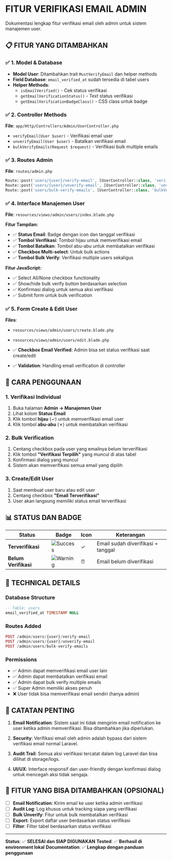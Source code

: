 # FITUR VERIFIKASI EMAIL ADMIN

Dokumentasi lengkap fitur verifikasi email oleh admin untuk sistem manajemen user.

## 📋 FITUR YANG DITAMBAHKAN

### ✅ **1. Model & Database**
- **Model User**: Ditambahkan trait `MustVerifyEmail` dan helper methods
- **Field Database**: `email_verified_at` sudah tersedia di tabel users
- **Helper Methods**:
  - `isEmailVerified()` - Cek status verifikasi
  - `getEmailVerificationStatus()` - Text status verifikasi
  - `getEmailVerificationBadgeClass()` - CSS class untuk badge

### ✅ **2. Controller Methods**
**File**: `app/Http/Controllers/Admin/UserController.php`

- `verifyEmail(User $user)` - Verifikasi email user
- `unverifyEmail(User $user)` - Batalkan verifikasi email
- `bulkVerifyEmails(Request $request)` - Verifikasi bulk multiple emails

### ✅ **3. Routes Admin**
**File**: `routes/admin.php`

```php
Route::post('users/{user}/verify-email', [UserController::class, 'verifyEmail'])->name('users.verifyEmail');
Route::post('users/{user}/unverify-email', [UserController::class, 'unverifyEmail'])->name('users.unverifyEmail');
Route::post('users/bulk-verify-emails', [UserController::class, 'bulkVerifyEmails'])->name('users.bulkVerifyEmails');
```

### ✅ **4. Interface Manajemen User**
**File**: `resources/views/admin/users/index.blade.php`

**Fitur Tampilan:**
- ✅ **Status Email**: Badge dengan icon dan tanggal verifikasi
- ✅ **Tombol Verifikasi**: Tombol hijau untuk memverifikasi email
- ✅ **Tombol Batalkan**: Tombol abu-abu untuk membatalkan verifikasi
- ✅ **Checkbox Multi-select**: Untuk bulk actions
- ✅ **Tombol Bulk Verify**: Verifikasi multiple users sekaligus

**Fitur JavaScript:**
- ✅ Select All/None checkbox functionality
- ✅ Show/hide bulk verify button berdasarkan selection
- ✅ Konfirmasi dialog untuk semua aksi verifikasi
- ✅ Submit form untuk bulk verification

### ✅ **5. Form Create & Edit User**
**Files**: 
- `resources/views/admin/users/create.blade.php`
- `resources/views/admin/users/edit.blade.php`

- ✅ **Checkbox Email Verified**: Admin bisa set status verifikasi saat create/edit
- ✅ **Validation**: Handling email verification di controller

## 🚀 CARA PENGGUNAAN

### **1. Verifikasi Individual**
1. Buka halaman **Admin → Manajemen User**
2. Lihat kolom **Status Email**
3. Klik tombol **hijau** (✓) untuk memverifikasi email user
4. Klik tombol **abu-abu** (✗) untuk membatalkan verifikasi

### **2. Bulk Verification**
1. Centang checkbox pada user yang emailnya belum terverifikasi
2. Klik tombol **"Verifikasi Terpilih"** yang muncul di atas tabel
3. Konfirmasi dialog yang muncul
4. Sistem akan memverifikasi semua email yang dipilih

### **3. Create/Edit User**
1. Saat membuat user baru atau edit user
2. Centang checkbox **"Email Terverifikasi"** 
3. User akan langsung memiliki status email terverifikasi

## 📊 STATUS DAN BADGE

| Status | Badge | Icon | Keterangan |
|--------|-------|------|------------|
| **Terverifikasi** | ![Success](https://img.shields.io/badge/-Terverifikasi-success) | ✓ | Email sudah diverifikasi + tanggal |
| **Belum Verifikasi** | ![Warning](https://img.shields.io/badge/-Belum%20Verifikasi-warning) | ⏰ | Email belum diverifikasi |

## 🔧 TECHNICAL DETAILS

### **Database Structure**
```sql
-- Table: users
email_verified_at TIMESTAMP NULL
```

### **Routes Added**
```php
POST /admin/users/{user}/verify-email
POST /admin/users/{user}/unverify-email  
POST /admin/users/bulk-verify-emails
```

### **Permissions**
- ✅ Admin dapat memverifikasi email user lain
- ✅ Admin dapat membatalkan verifikasi email
- ✅ Admin dapat bulk verify multiple emails
- ✅ Super Admin memiliki akses penuh
- ❌ User tidak bisa memverifikasi email sendiri (hanya admin)

## 📝 CATATAN PENTING

1. **Email Notification**: Sistem saat ini tidak mengirim email notification ke user ketika admin memverifikasi. Bisa ditambahkan jika diperlukan.

2. **Security**: Verifikasi email oleh admin adalah bypass dari sistem verifikasi email normal Laravel.

3. **Audit Trail**: Semua aksi verifikasi tercatat dalam log Laravel dan bisa dilihat di storage/logs.

4. **UI/UX**: Interface responsif dan user-friendly dengan konfirmasi dialog untuk mencegah aksi tidak sengaja.

## 🎯 FITUR YANG BISA DITAMBAHKAN (OPSIONAL)

- [ ] **Email Notification**: Kirim email ke user ketika admin verifikasi
- [ ] **Audit Log**: Log khusus untuk tracking siapa yang verifikasi
- [ ] **Bulk Unverify**: Fitur untuk bulk membatalkan verifikasi
- [ ] **Export**: Export daftar user berdasarkan status verifikasi
- [ ] **Filter**: Filter tabel berdasarkan status verifikasi

---

**Status**: ✅ **SELESAI dan SIAP DIGUNAKAN**
**Tested**: ✅ **Berhasil di environment lokal**
**Documentation**: ✅ **Lengkap dengan panduan penggunaan**
